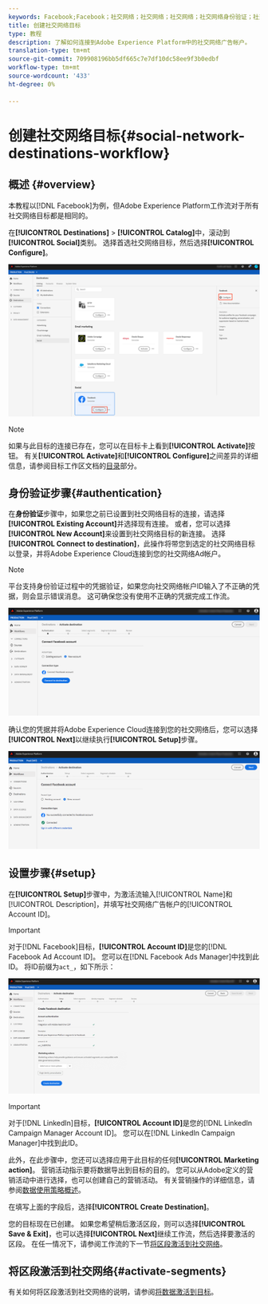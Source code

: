 ```yaml
---
keywords: Facebook;Facebook；社交网络；社交网络；社交网络；社交网络身份验证；社交网络身份验证
title: 创建社交网络目标
type: 教程
description: 了解如何连接到Adobe Experience Platform中的社交网络广告帐户。
translation-type: tm+mt
source-git-commit: 709908196bb5df665c7e7df10dc58ee9f3b0edbf
workflow-type: tm+mt
source-wordcount: '433'
ht-degree: 0%

---
```



# 创建社交网络目标{#social-network-destinations-workflow}

## 概述 {#overview}

本教程以[!DNL Facebook]为例，但Adobe Experience Platform工作流对于所有社交网络目标都是相同的。

在&#x200B;**[!UICONTROL Destinations]** > **[!UICONTROL Catalog]**&#x200B;中，滚动到&#x200B;**[!UICONTROL Social]**&#x200B;类别。 选择首选社交网络目标，然后选择&#x200B;**[!UICONTROL Configure]**。

![连接到社交网络目标](../../assets/catalog/social/workflow/catalog.png)

>[!NOTE]
>
>如果与此目标的连接已存在，您可以在目标卡上看到&#x200B;**[!UICONTROL Activate]**&#x200B;按钮。 有关&#x200B;**[!UICONTROL Activate]**&#x200B;和&#x200B;**[!UICONTROL Configure]**&#x200B;之间差异的详细信息，请参阅目标工作区文档的[目录](../../ui/destinations-workspace.md#catalog)部分。

## 身份验证步骤{#authentication}

在&#x200B;**身份验证**&#x200B;步骤中，如果您之前已设置到社交网络目标的连接，请选择&#x200B;**[!UICONTROL Existing Account]**&#x200B;并选择现有连接。 或者，您可以选择&#x200B;**[!UICONTROL New Account]**&#x200B;来设置到社交网络目标的新连接。 选择&#x200B;**[!UICONTROL Connect to destination]**，此操作将带您到选定的社交网络目标以登录，并将Adobe Experience Cloud连接到您的社交网络Ad帐户。

>[!NOTE]
>
>平台支持身份验证过程中的凭据验证，如果您向社交网络帐户ID输入了不正确的凭据，则会显示错误消息。 这可确保您没有使用不正确的凭据完成工作流。

![连接到社交网络目标 — 身份验证步骤](../../assets/catalog/social/workflow/pre-connect.png)

确认您的凭据并将Adobe Experience Cloud连接到您的社交网络后，您可以选择&#x200B;**[!UICONTROL Next]**&#x200B;以继续执行&#x200B;**[!UICONTROL Setup]**&#x200B;步骤。

![已确认凭据](../../assets/catalog/social/workflow/post-connect.png)

## 设置步骤{#setup}

在&#x200B;**[!UICONTROL Setup]**&#x200B;步骤中，为激活流输入[!UICONTROL Name]和[!UICONTROL Description]，并填写社交网络广告帐户的[!UICONTROL Account ID]。

>[!IMPORTANT]
>
> 对于[!DNL Facebook]目标，**[!UICONTROL Account ID]**&#x200B;是您的[!DNL Facebook Ad Account ID]。 您可以在[!DNL Facebook Ads Manager]中找到此ID。 将ID前缀为`act_`，如下所示：

![连接到社交网络目标 — 设置步骤](../../assets/catalog/social/workflow/setup.png)

>[!IMPORTANT]
>
> 对于[!DNL LinkedIn]目标，**[!UICONTROL Account ID]**&#x200B;是您的[!DNL LinkedIn Campaign Manager Account ID]。 您可以在[!DNL LinkedIn Campaign Manager]中找到此ID。

此外，在此步骤中，您还可以选择应用于此目标的任何&#x200B;**[!UICONTROL Marketing action]**。 营销活动指示要将数据导出到目标的目的。 您可以从Adobe定义的营销活动中进行选择，也可以创建自己的营销活动。 有关营销操作的详细信息，请参阅[数据使用策略概述](../../../data-governance/policies/overview.md)。

在填写上面的字段后，选择&#x200B;**[!UICONTROL Create Destination]**。

您的目标现在已创建。 如果您希望稍后激活区段，则可以选择&#x200B;**[!UICONTROL Save & Exit]**，也可以选择&#x200B;**[!UICONTROL Next]**&#x200B;继续工作流，然后选择要激活的区段。 在任一情况下，请参阅工作流的下一节[将区段激活到社交网络](#activate-segments)。

## 将区段激活到社交网络{#activate-segments}

有关如何将区段激活到社交网络的说明，请参阅[将数据激活到目标](../../ui/activate-destinations.md)。